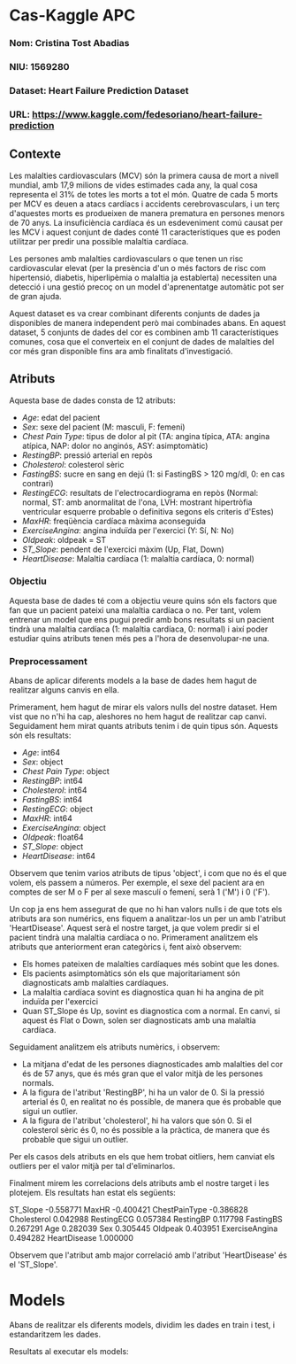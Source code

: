 # Cas-Kaggle APC

### Nom: Cristina Tost Abadias
### NIU: 1569280
### Dataset: Heart Failure Prediction Dataset
### URL: https://www.kaggle.com/fedesoriano/heart-failure-prediction


## Contexte
Les malalties cardiovasculars (MCV) són la primera causa de mort a nivell mundial, amb 17,9 milions de vides estimades cada any, la qual cosa representa el 31% de totes les morts a tot el món. Quatre de cada 5 morts per MCV es deuen a atacs cardíacs i accidents cerebrovasculars, i un terç d'aquestes morts es produeixen de manera prematura en persones menors de 70 anys. La insuficiència cardíaca és un esdeveniment comú causat per les MCV i aquest conjunt de dades conté 11 característiques que es poden utilitzar per predir una possible malaltia cardíaca.

Les persones amb malalties cardiovasculars o que tenen un risc cardiovascular elevat (per la presència d'un o més factors de risc com hipertensió, diabetis, hiperlipèmia o malaltia ja establerta) necessiten una detecció i una gestió precoç on un model d'aprenentatge automàtic pot ser de gran ajuda.

Aquest dataset es va crear combinant diferents conjunts de dades ja disponibles de manera independent però mai combinades abans. En aquest dataset, 5 conjunts de dades del cor es combinen amb 11 característiques comunes, cosa que el converteix en el conjunt de dades de malalties del cor més gran disponible fins ara amb finalitats d'investigació. 

## Atributs
Aquesta base de dades consta de 12 atributs:

  - *Age*: edat del pacient
  - *Sex*: sexe del pacient (M: masculi, F: femeni)
  - *Chest Pain Type*: tipus de dolor al pit (TA: angina típica, ATA: angina atípica, NAP: dolor no anginós, ASY: asimptomàtic)
  - *RestingBP*: pressió arterial en repòs
  - *Cholesterol*: colesterol sèric
  - *FastingBS*: sucre en sang en dejú (1: si FastingBS > 120 mg/dl, 0: en cas contrari)
  - *RestingECG*: resultats de l'electrocardiograma en repòs (Normal: normal, ST: amb anormalitat de l'ona, LVH: mostrant hipertròfia ventricular esquerre probable o definitiva segons els criteris d'Estes)
  - *MaxHR*: freqüència cardíaca màxima aconseguida
  - *ExerciseAngina*: angina induïda per l'exercici (Y: Sí, N: No)
  - *Oldpeak*: oldpeak = ST
  - *ST_Slope*: pendent de l'exercici màxim (Up, Flat, Down)
  - *HeartDisease*: Malaltia cardíaca (1: malaltia cardíaca, 0: normal)

### Objectiu

Aquesta base de dades té com a objectiu veure quins són els factors que fan que un pacient pateixi una malaltia cardíaca o no. Per tant, volem entrenar un model que ens pugui predir amb bons resultats si un pacient tindrà una malaltia cardíaca (1: malaltia cardíaca, 0: normal) i així poder estudiar quins atributs tenen més pes a l'hora de desenvolupar-ne una.

### Preprocessament

Abans de aplicar diferents models a la base de dades hem hagut de realitzar alguns canvis en ella.

Primerament, hem hagut de mirar els valors nulls del nostre dataset. Hem vist que no n'hi ha cap, aleshores no hem hagut de realitzar cap canvi. Seguidament hem mirat quants atributs tenim i de quin tipus són. Aquests són els resultats:

  - *Age*: int64
  - *Sex*: object
  - *Chest Pain Type*: object
  - *RestingBP*: int64
  - *Cholesterol*: int64
  - *FastingBS*: int64
  - *RestingECG*: object
  - *MaxHR*: int64
  - *ExerciseAngina*: object
  - *Oldpeak*: float64
  - *ST_Slope*: object
  - *HeartDisease*: int64

Observem que tenim varios atributs de tipus 'object', i com que no és el que volem, els passem a números. Per exemple, el sexe del pacient ara en comptes de ser M o F per al sexe masculí o femení, serà 1 ('M') i 0 ('F').

Un cop ja ens hem assegurat de que no hi han valors nulls i de que tots els atributs ara son numérics, ens fiquem a analitzar-los un per un amb l'atribut 'HeartDisease'. Aquest serà el nostre target, ja que volem predir si el pacient tindrà una malaltia cardíaca o no.
Primerament analitzem els atributs que anteriorment eran categòrics i, fent això observem:

  - Els homes pateixen de malalties cardíaques més sobint que les dones.
  - Els pacients asimptomàtics són els que majoritariament són diagnosticats amb malalties     cardíaques.
  - La malaltia cardíaca sovint es diagnostica quan hi ha angina de pit induïda per       l'exercici
  - Quan ST_Slope és Up, sovint es diagnostica com a normal. En canvi, si aquest és Flat o Down, solen ser diagnosticats amb una malaltia cardíaca.

Seguidament analitzem els atributs numèrics, i observem:

  - La mitjana d'edat de les persones diagnosticades amb malalties del cor és de 57 anys, que és més gran que el valor mitjà de les persones normals.
  -  A la figura de l'atribut 'RestingBP', hi ha un valor de 0. Si la pressió arterial és 0, en realitat no és possible, de manera que és probable que sigui un outlier.
  - A la figura de l'atribut 'cholesterol', hi ha valors que són 0. Si el colesterol sèric és 0, no és possible a la pràctica, de manera que és probable que sigui un outlier.

Per els casos dels atributs en els que hem trobat oitliers, hem canviat els outliers per el valor mitjà per tal d'eliminarlos.

Finalment mirem les correlacions dels atributs amb el nostre target i les plotejem. Els resultats han estat els següents:

ST_Slope         -0.558771
MaxHR            -0.400421
ChestPainType    -0.386828
Cholesterol       0.042988
RestingECG        0.057384
RestingBP         0.117798
FastingBS         0.267291
Age               0.282039
Sex               0.305445
Oldpeak           0.403951
ExerciseAngina    0.494282
HeartDisease      1.000000

Observem que l'atribut amb major correlació amb l'atribut 'HeartDisease' és el 'ST_Slope'. 

# Models

Abans de realitzar els diferents models, dividim les dades en train i test, i estandaritzem les dades.

Resultats al executar els models:






